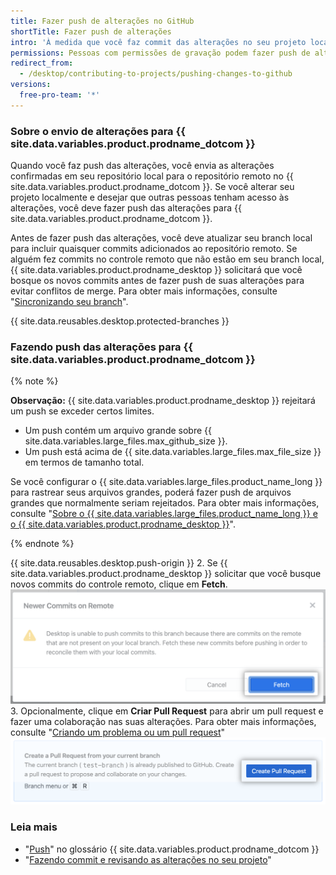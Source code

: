 ```yaml
---
title: Fazer push de alterações no GitHub
shortTitle: Fazer push de alterações
intro: 'À medida que você faz commit das alterações no seu projeto localmente, você pode fazer push dessas alterações no {{ site.data.variables.product.prodname_dotcom }} para que outras pessoas possam acessá-las a partir do repositório remoto.'
permissions: Pessoas com permissões de gravação podem fazer push de alterações em um repositório.
redirect_from:
  - /desktop/contributing-to-projects/pushing-changes-to-github
versions:
  free-pro-team: '*'
---
```


### Sobre o envio de alterações para {{ site.data.variables.product.prodname_dotcom }}

Quando você faz push das alterações, você envia as alterações confirmadas em seu repositório local para o repositório remoto no {{ site.data.variables.product.prodname_dotcom }}. Se você alterar seu projeto localmente e desejar que outras pessoas tenham acesso às alterações, você deve fazer push das alterações para {{ site.data.variables.product.prodname_dotcom }}.

Antes de fazer push das alterações, você deve atualizar seu branch local para incluir quaisquer commits adicionados ao repositório remoto. Se alguém fez commits no controle remoto que não estão em seu branch local, {{ site.data.variables.product.prodname_desktop }} solicitará que você bosque os novos commits antes de fazer push de suas alterações para evitar conflitos de merge. Para obter mais informações, consulte "[Sincronizando seu branch](/desktop/contributing-to-projects/syncing-your-branch)".

{{ site.data.reusables.desktop.protected-branches }}

### Fazendo push das alterações para {{ site.data.variables.product.prodname_dotcom }}

{% note %}

**Observação:** {{ site.data.variables.product.prodname_desktop }} rejeitará um push se exceder certos limites.

- Um push contém um arquivo grande sobre {{ site.data.variables.large_files.max_github_size }}.
- Um push está acima de {{ site.data.variables.large_files.max_file_size }} em termos de tamanho total.

Se você configurar o {{ site.data.variables.large_files.product_name_long }} para rastrear seus arquivos grandes, poderá fazer push de arquivos grandes que normalmente seriam rejeitados. Para obter mais informações, consulte "[Sobre o {{ site.data.variables.large_files.product_name_long }} e o {{ site.data.variables.product.prodname_desktop }}](/desktop/getting-started-with-github-desktop/about-git-large-file-storage-and-github-desktop)".

{% endnote %}

{{ site.data.reusables.desktop.push-origin }}
2. Se {{ site.data.variables.product.prodname_desktop }} solicitar que você busque novos commits do controle remoto, clique em **Fetch**. ![O botão Fetch](/assets/images/help/desktop/fetch-newer-commits.png)
3. Opcionalmente, clique em **Criar Pull Request** para abrir um pull request e fazer uma colaboração nas suas alterações. Para obter mais informações, consulte "[Criando um problema ou um pull request](/desktop/contributing-to-projects/creating-an-issue-or-pull-request)" ![O botão Criar Pull Request](/assets/images/help/desktop/create-pull-request.png)

### Leia mais
- "[Push](/github/getting-started-with-github/github-glossary/#push)" no glossário {{ site.data.variables.product.prodname_dotcom }}
- "[Fazendo commit e revisando as alterações no seu projeto](/desktop/contributing-to-projects/committing-and-reviewing-changes-to-your-project)"
